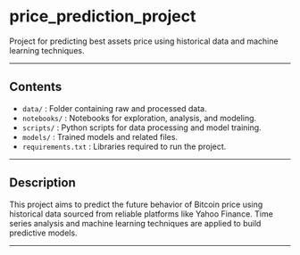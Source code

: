 # price_prediction_project

Project for predicting best assets price using historical data and machine learning techniques.

---

## Contents

- `data/` : Folder containing raw and processed data.
- `notebooks/` : Notebooks for exploration, analysis, and modeling.
- `scripts/` : Python scripts for data processing and model training.
- `models/` : Trained models and related files.
- `requirements.txt` : Libraries required to run the project.

---

## Description

This project aims to predict the future behavior of Bitcoin price using historical data sourced from reliable platforms like Yahoo Finance. Time series analysis and machine learning techniques are applied to build predictive models.

---
